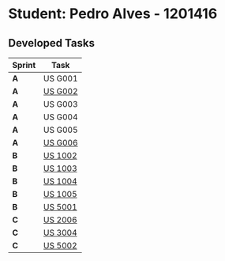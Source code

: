 # Student: Pedro Alves - 1201416

## Developed Tasks


| Sprint | Task                                                |
|--------|-----------------------------------------------------|
| **A**  | US G001                                             |
| **A**  | [US G002](../SPRINT%20A/US_G002/readme.md)          |
| **A**  | US G003                                             |
| **A**  | US G004                                             |
| **A**  | US G005                                             |
| **A**  | [US G006](../SPRINT%20A/US_G006/readme.md)          |
| **B**  | [US 1002](../SPRINT%20B/US_1002/readme.md)          |
| **B**  | [US 1003](../SPRINT%20B/US_1003/readme.md)          |
| **B**  | [US 1004](../SPRINT%20B/US_1004/readme.md)          |
| **B**  | [US 1005](../SPRINT%20B/US_1005/readme.md)          |
| **B**  | [US 5001](../SPRINT%20B/US_5001/US5001_Group8.pptx) |
| **C**  | [US 2006](../SPRINT%20B/US_2006/readme.md)          |
| **C**  | [US 3004](../SPRINT%20B/US_3004/readme.md)          |
| **C**  | [US 5002](../SPRINT%20C/US_5002/US5002_Group8.pptx) |